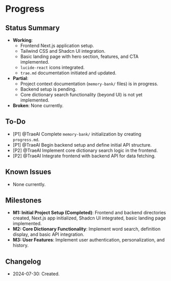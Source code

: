 # Progress
## Status Summary
- **Working**: 
  - Frontend Next.js application setup.
  - Tailwind CSS and Shadcn UI integration.
  - Basic landing page with hero section, features, and CTA implemented.
  - `lucide-react` icons integrated.
  - `trae.md` documentation initiated and updated.
- **Partial**: 
  - Project context documentation (`memory-bank/` files) is in progress.
  - Backend setup is pending.
  - Core dictionary search functionality (beyond UI) is not yet implemented.
- **Broken**: None currently.

## To-Do
- [P1] @TraeAI Complete `memory-bank/` initialization by creating `progress.md`.
- [P1] @TraeAI Begin backend setup and define initial API structure.
- [P2] @TraeAI Implement core dictionary search logic in the frontend.
- [P2] @TraeAI Integrate frontend with backend API for data fetching.

## Known Issues
- None currently.

## Milestones
- **M1: Initial Project Setup (Completed)**: Frontend and backend directories created, Next.js app initialized, Shadcn UI integrated, basic landing page implemented.
- **M2: Core Dictionary Functionality**: Implement word search, definition display, and basic API integration.
- **M3: User Features**: Implement user authentication, personalization, and history.

## Changelog
- 2024-07-30: Created.